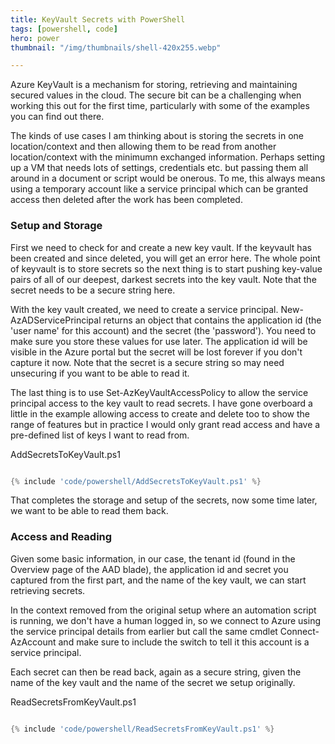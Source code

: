 ```yaml
---
title: KeyVault Secrets with PowerShell
tags: [powershell, code]
hero: power
thumbnail: "/img/thumbnails/shell-420x255.webp"

---
```


Azure KeyVault is a mechanism for storing, retrieving and maintaining secured values in the cloud. The secure bit can be a challenging when working this out
for the first time, particularly with some of the examples you can find out there.

The kinds of use cases I am thinking about is storing the secrets in one location/context and then allowing them to be read from another location/context with the
minimumn exchanged information. Perhaps setting up a VM that needs lots of settings, credentials etc. but passing them all around in a document or script would be
onerous. To me, this always means using a temporary account like a service principal which can be granted access then deleted after the work has been completed.

### Setup and Storage

First we need to check for and create a new key vault. If the keyvault has been created and since deleted, you will get an error here.
The whole point of keyvault is to store secrets so the next thing is to start pushing key-value pairs of all of our deepest, darkest secrets
into the key vault. Note that the secret needs to be a secure string here.

With the key vault created, we need to create a service principal. New-AzADServicePrincipal returns an object that contains the application id (the 'user name'
for this account) and the secret (the 'password'). You need to make sure you store these values for use later. The application id will be visible in the Azure portal but the
secret will be lost forever if you don't capture it now. Note that the secret is a secure string so may need unsecuring if you want to be able to read it.

The last thing is to use Set-AzKeyVaultAccessPolicy to allow the service principal access to the key vault to read secrets. I have gone overboard a little in the example allowing access
to create and delete too to show the range of features but in practice I would only grant read access and have a pre-defined list of keys I want to read from.

AddSecretsToKeyVault.ps1
```powershell

{% include 'code/powershell/AddSecretsToKeyVault.ps1' %}

```

That completes the storage and setup of the secrets, now some time later, we want to be able to read them back.

### Access and Reading

Given some basic information, in our case, the tenant id (found in the Overview page of the AAD blade), the application id and secret you captured from the first part,
and the name of the key vault, we can start retrieving secrets.

In the context removed from the original setup where an automation script is running, we don't have a human logged in, so we connect to Azure using the service
principal details from earlier but call the same cmdlet Connect-AzAccount and make sure to include the switch to tell it this account is a service principal.

Each secret can then be read back, again as a secure string, given the name of the key vault and the name of the secret we setup originally.

ReadSecretsFromKeyVault.ps1
```powershell

{% include 'code/powershell/ReadSecretsFromKeyVault.ps1' %}

```
